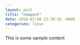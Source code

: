 ```yaml
---
layout: post
title: "newpost"
date: 2018-03-08 22:30:26 -0800
categories: linux
---
```


This is some sample content


